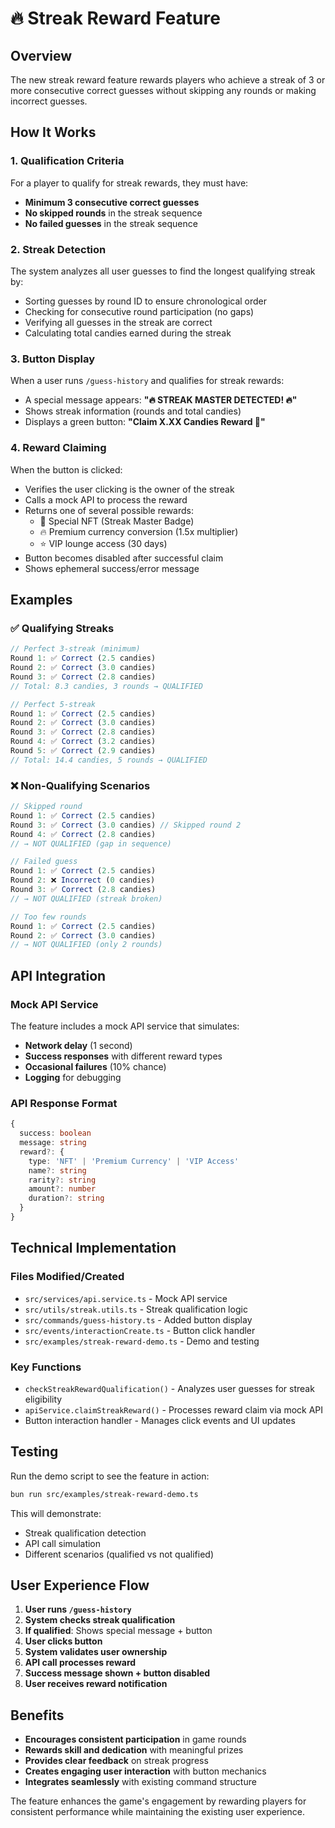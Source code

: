 # 🔥 Streak Reward Feature

## Overview
The new streak reward feature rewards players who achieve a streak of 3 or more consecutive correct guesses without skipping any rounds or making incorrect guesses.

## How It Works

### 1. Qualification Criteria
For a player to qualify for streak rewards, they must have:
- **Minimum 3 consecutive correct guesses**
- **No skipped rounds** in the streak sequence
- **No failed guesses** in the streak sequence

### 2. Streak Detection
The system analyzes all user guesses to find the longest qualifying streak by:
- Sorting guesses by round ID to ensure chronological order
- Checking for consecutive round participation (no gaps)
- Verifying all guesses in the streak are correct
- Calculating total candies earned during the streak

### 3. Button Display
When a user runs `/guess-history` and qualifies for streak rewards:
- A special message appears: **"🔥 STREAK MASTER DETECTED! 🔥"**
- Shows streak information (rounds and total candies)
- Displays a green button: **"Claim X.XX Candies Reward 🎁"**

### 4. Reward Claiming
When the button is clicked:
- Verifies the user clicking is the owner of the streak
- Calls a mock API to process the reward
- Returns one of several possible rewards:
  - 🎉 Special NFT (Streak Master Badge)
  - 🔥 Premium currency conversion (1.5x multiplier)
  - ⭐ VIP lounge access (30 days)
- Button becomes disabled after successful claim
- Shows ephemeral success/error message

## Examples

### ✅ Qualifying Streaks
```typescript
// Perfect 3-streak (minimum)
Round 1: ✅ Correct (2.5 candies)
Round 2: ✅ Correct (3.0 candies)  
Round 3: ✅ Correct (2.8 candies)
// Total: 8.3 candies, 3 rounds → QUALIFIED

// Perfect 5-streak
Round 1: ✅ Correct (2.5 candies)
Round 2: ✅ Correct (3.0 candies)
Round 3: ✅ Correct (2.8 candies)
Round 4: ✅ Correct (3.2 candies)
Round 5: ✅ Correct (2.9 candies)
// Total: 14.4 candies, 5 rounds → QUALIFIED
```

### ❌ Non-Qualifying Scenarios
```typescript
// Skipped round
Round 1: ✅ Correct (2.5 candies)
Round 3: ✅ Correct (3.0 candies) // Skipped round 2
Round 4: ✅ Correct (2.8 candies)
// → NOT QUALIFIED (gap in sequence)

// Failed guess
Round 1: ✅ Correct (2.5 candies)
Round 2: ❌ Incorrect (0 candies)
Round 3: ✅ Correct (2.8 candies)
// → NOT QUALIFIED (streak broken)

// Too few rounds
Round 1: ✅ Correct (2.5 candies)
Round 2: ✅ Correct (3.0 candies)
// → NOT QUALIFIED (only 2 rounds)
```

## API Integration

### Mock API Service
The feature includes a mock API service that simulates:
- **Network delay** (1 second)
- **Success responses** with different reward types
- **Occasional failures** (10% chance)
- **Logging** for debugging

### API Response Format
```typescript
{
  success: boolean
  message: string
  reward?: {
    type: 'NFT' | 'Premium Currency' | 'VIP Access'
    name?: string
    rarity?: string
    amount?: number
    duration?: string
  }
}
```

## Technical Implementation

### Files Modified/Created
- `src/services/api.service.ts` - Mock API service
- `src/utils/streak.utils.ts` - Streak qualification logic
- `src/commands/guess-history.ts` - Added button display
- `src/events/interactionCreate.ts` - Button click handler
- `src/examples/streak-reward-demo.ts` - Demo and testing

### Key Functions
- `checkStreakRewardQualification()` - Analyzes user guesses for streak eligibility
- `apiService.claimStreakReward()` - Processes reward claim via mock API
- Button interaction handler - Manages click events and UI updates

## Testing

Run the demo script to see the feature in action:
```bash
bun run src/examples/streak-reward-demo.ts
```

This will demonstrate:
- Streak qualification detection
- API call simulation
- Different scenarios (qualified vs not qualified)

## User Experience Flow

1. **User runs `/guess-history`**
2. **System checks streak qualification**
3. **If qualified**: Shows special message + button
4. **User clicks button**
5. **System validates user ownership**
6. **API call processes reward**
7. **Success message shown + button disabled**
8. **User receives reward notification**

## Benefits

- **Encourages consistent participation** in game rounds
- **Rewards skill and dedication** with meaningful prizes
- **Provides clear feedback** on streak progress
- **Creates engaging user interaction** with button mechanics
- **Integrates seamlessly** with existing command structure

The feature enhances the game's engagement by rewarding players for consistent performance while maintaining the existing user experience. 